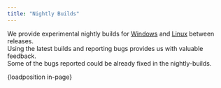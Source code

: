 ```yaml
---
title: "Nightly Builds"
---
```

<p>We provide experimental nightly builds for <a href="https://build.openmodelica.org/omc/builds/windows/nightly-builds/" target="_blank">Windows</a> and&nbsp;<a href="/download/download-linux" target="_self">Linux</a> between releases.<br />Using the latest builds and reporting bugs provides us with valuable feedback.<br />Some of the bugs reported could be already fixed in the nightly-builds.</p>
<p>{loadposition in-page}</p>